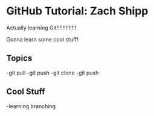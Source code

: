 # GitHub Tutorial: Zach Shipp

Actually learning Git!!!!!!!!!!!!!

Gonna learn some cool stuff!

## Topics
-git pull
-git push
-git clone
-git push

## Cool Stuff
-learning branching